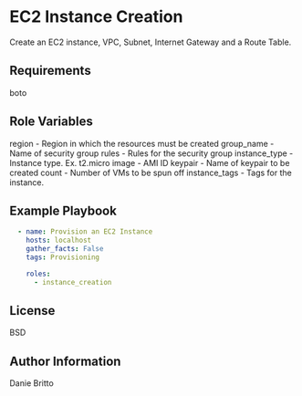 EC2 Instance Creation
=========

Create an EC2 instance, VPC, Subnet, Internet Gateway and a Route Table.

Requirements
------------

boto

Role Variables
--------------

region - Region in which the resources must be created
group_name - Name of security group
rules - Rules for the security group
instance_type - Instance type. Ex. t2.micro
image - AMI ID
keypair - Name of keypair to be created
count - Number of VMs to be spun off
instance_tags - Tags for the instance.

Example Playbook
----------------

```yaml
  - name: Provision an EC2 Instance
    hosts: localhost
    gather_facts: False
    tags: Provisioning

    roles:
      - instance_creation
```

License
-------

BSD

Author Information
------------------

Danie Britto
